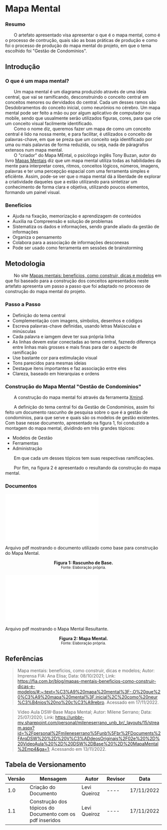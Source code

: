 # Mapa Mental
### Resumo  

&emsp;&emsp;O artefato apresentado visa apresentar o que é o mapa mental, como é o processo de contrução, quais são as boas práticas de produção e como foi o processo de produção do mapa mental do projeto, em que o tema escolhido foi "Gestão de Condomínios".  

## Introdução  
### O que é um mapa mental?  

&emsp;&emsp;Um mapa mental é um diagrama produzido através de uma ideia central, que vai se ramificando, desconstruindo o conceito central em conceitos menores ou dervidados do central. Cada um desses ramos são Desdobramentos do conceito inicial, como neurónios no cérebro. Um mapa mental pode ser feito a mão ou por algum aplicativo de computador ou mobile, sendo que usualmente serão utilizados figuras, cores, para que crie um conceito visual facilmente identificado.  
&emsp;&emsp;Como o nome diz, queremos fazer um mapa de como um conceito central é lido na nossa mente, e para facilitar, é utilizados o conceito de palavras-chave, em que se preza que um conceito seja identificado por uma ou mais palavras de forma reduzida, ou seja, nada de páragrafos extensos num mapa mental.  
&emsp;&emsp;O "criador" do Mapa MEntal, o psicólogo inglês Tony Buzan, autor do livro [Mapas Mentais](https://www.amazon.com.br/Mapas-mentais-Tony-Buzan/dp/8575424939) diz que um mapa mental utiliza todas as habilidades da mente para interpretar cores, ritmos, conceitos lógicos, números, imagens, palavras e ter uma percepção espacial com uma ferramenta simples e eficiênte. Assim, pode-se ver que o mapa mental dá a liberdade de explorar a criatividade daqueles que a estão utilizando para sintetizar um conhecimento de forma clara e objetiva, utilizando poucos elementos, formando um painel visual.  
### Benefícios  

* Ajuda na fixação, memorização e aprendizagem de conteúdos
* Auxilia na Compreensão e solução de problemas
* Sistematiza os dados e informações, sendo grande aliado da gestão de informações
* Organiza o pensamento
* Colabora para a associação de informações desconexas
* Pode ser usado como ferramenta em sessôes de brainstorming  

## Metodologia  

&emsp;&emsp;No site [Mapas mentais: benefícios, como construir, dicas e modelos](https://fia.com.br/blog/mapas-mentais-beneficios-como-construir-dicas-e-modelos/#:~:text=%C3%A9%20mapa%20mental%3F-,O%20que%20%C3%A9%20mapa%20mental%3F,inicial%2C%20como%20neur%C3%B4nios%20no%20c%C3%A9rebro) em que foi baseado para a construção dos conceitos apresentados neste artefato apresenta um passo a passo que foi adaptado no processo de construção do mapa mental do projeto.  

### Passo a Passo  

* Definição do tema central
* Complementação com imagens, símbolos, desenhos e códigos
* Escreva palavras-chave definidas, usando letras Maiúsculas e minúsculas
* Cada palavra e iamgem deve ter sua própria linha
* As linhas devem estar conectadas ao tema central, faznedo diferença entre linhas mais grosses e mais finas para dar o aspecto de ramificação
* Use bastante cor para estimulação visual
* Tons parecidos para mesmas ideias
* Destaque itens importantes e faz associação entre eles
* Clareza, baseado em hierarquias e ordens  
  
### Construção do Mapa Mental "Gestão de Condomínios"  

&emsp;&emsp;A construção do mapa mental foi através da ferramenta [Xmind](https://xmind.app/).

&emsp;&emsp;A definição do tema central foi da Gestão de Condomínios, assim foi feito um documento rascunho de pesquisa sobre o que é a gestão de condomínios, para que serve e quais são os modelos de gestão existentes. Com base nesse documento, apresentado na figura 1, foi conduzido a montagem do mapa mental, dividindo em três grandes tópicos:  

* Modelos de Gestão
* Ferramentas
* Administração  

&emsp;&emsp;Em que cada um desses tópicos tem suas respectivas ramificações.  

&emsp;&emsp;Por fim, na figura 2 é apresentado o resultando da construção do mapa mental.

### Documentos  


<object data="../assets/mapa_mental/Rascunho_mapa_Mental.pdf" type="application/pdf" width="700" height="700">
    <embed src="../assets/mapa_mental/Rascunho_mapa_Mental.pdf">
        <p>Arquivo pdf mostrando o documento utilizado como base para construção do Mapa Mental</a>.</p>
    </embed>
</object>  

<figcaption align='center'>
    <b>Figura 1: Rascunho de Base.</b>
    <br><small>Fonte: Elaboração própria.</small>
</figcaption>  
  
<br>

<object data="../assets/mapa_mental/mapaMental.pdf" type="application/pdf" width="700" height="700">
    <embed src="../assets/mapa_mental/mapaMental.pdf">
        <p>Arquivo pdf mostrando o Mapa Mental Resultante</a>.</p>
    </embed>
</object>  

<figcaption align='center'>
    <b>Figura 2: Mapa Mental.</b>
    <br><small>Fonte: Elaboração própria.</small>
</figcaption>  



## Referências
  
> Mapa mentais: benefícios, como construir, dicas e modelos; Autor: Imprensa FIA: Ana Elisa; Data: 08/10/2021; Link: https://fia.com.br/blog/mapas-mentais-beneficios-como-construir-dicas-e-modelos/#:~:text=%C3%A9%20mapa%20mental%3F-,O%20que%20%C3%A9%20mapa%20mental%3F,inicial%2C%20como%20neur%C3%B4nios%20no%20c%C3%A9rebro. Acessado em 17/11/2022.

> Video Aula DSW-Base Mapa Mental; Autor: Milene Serrano; Data: 25/07/2020; Link: https://unbbr-my.sharepoint.com/personal/mileneserrano_unb_br/_layouts/15/stream.aspx?id=%2Fpersonal%2Fmileneserrano%5Funb%5Fbr%2FDocuments%2FArqDSW%20%2D%20V%C3%ADdeosOriginais%2F02e%20%2D%20VideoAula%20%2D%20DSW%2DBase%20%2D%20MapaMental%2Emp4&ga=1; Acessando em 13/11/2022.

## Tabela de Versionamento
  
| Versão | Mensagem | Autor | Revisor | Data |
| ---- | ---- | ---- | ---- | ---- |
| 1.0 | Criação do Documento | Levi Queiroz | ---- | 17/11/2022 |
| 1.1 | Construção dos tópicos do Documento com os pdf inseridos | Levi Queiroz | ---- | 17/11/2022 |
